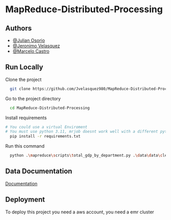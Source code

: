 
# MapReduce-Distributed-Processing


## Authors

- [@Julian Osorio](https://github.com/julitZr)
- [@Jeronimo Velasquez](https://github.com/Jvelasquez980)
- [@Marcelo Castro](https://github.com/Eloven24)


## Run Locally

Clone the project

```bash
  git clone https://github.com/Jvelasquez980/MapReduce-Distributed-Processing.git
```

Go to the project directory

```bash
  cd MapReduce-Distributed-Processing
```

Install requirements

```bash
# You could use a virtual Enviroment
# You must use python 3.11, mrjob doesnt work well with a different python version
  pip install -r requirements.txt
```


Run this command

```bash
  python .\mapreduce\scripts\total_gdp_by_department.py .\data\data\cleaned_gdp_data.csv > .\mapreduce\results\output.txt 
```


## Data Documentation

[Documentation](https://linktodocumentation)


## Deployment

To deploy this project you need a aws account, you need a emr cluster 


